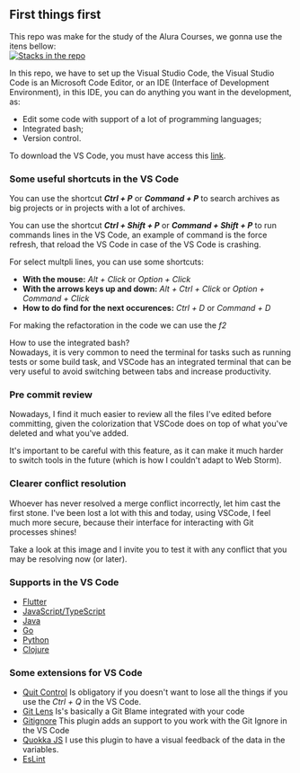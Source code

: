 ## First things first

This repo was make for the study of the Alura Courses, we gonna use the itens bellow:<br />
[![Stacks in the repo](https://skillicons.dev/icons?i=html,css,js,sass,bootstrap,ts,vscode)](https://skillicons.dev)

In this repo, we have to set up the Visual Studio Code, the Visual Studio Code is an Microsoft Code Editor, or an IDE (Interface of Development Environment), in this IDE, you can do anything you want in the development, as: <br />
- Edit some code with support of a lot of programming languages;<br />
- Integrated bash;<br />
- Version control.<br />


To download the VS Code, you must have access this <a href="https://code.visualstudio.com/download">link</a>.

### Some useful shortcuts in the VS Code

You can use the shortcut **_Ctrl + P_** or **_Command + P_** to search archives as big projects or in projects with a lot of archives.

You can use the shortcut **_Ctrl + Shift + P_** or **_Command + Shift + P_** to run commands lines in the VS Code, an example of command is the force refresh, that reload the VS Code in case of the VS Code is crashing.

For select multpli lines, you can use some shortcuts:

- **With the mouse:** _Alt + Click_ or _Option + Click_
- **With the arrows keys up and down:** _Alt + Ctrl + Click_ or _Option + Command + Click_
- **How to do find for the next occurences:** _Ctrl + D_ or _Command + D_

For making the refactoration in the code we can use the _f2_

How to use the integrated bash? <br />
Nowadays, it is very common to need the terminal for tasks such as running tests or some build task, and VSCode has an integrated terminal that can be very useful to avoid switching between tabs and increase productivity.

### Pre commit review
Nowadays, I find it much easier to review all the files I've edited before committing, given the colorization that VSCode does on top of what you've deleted and what you've added.

It's important to be careful with this feature, as it can make it much harder to switch tools in the future (which is how I couldn't adapt to Web Storm).

### Clearer conflict resolution
Whoever has never resolved a merge conflict incorrectly, let him cast the first stone. I've been lost a lot with this and today, using VSCode, I feel much more secure, because their interface for interacting with Git processes shines!

Take a look at this image and I invite you to test it with any conflict that you may be resolving now (or later).

### Supports in the VS Code
- [Flutter](https://docs.flutter.dev/tools/vs-code)
- [JavaScript/TypeScript](https://code.visualstudio.com/docs/languages/javascript)
- [Java](https://code.visualstudio.com/docs/languages/java)
- [Go](https://code.visualstudio.com/docs/languages/go)
- [Python](https://code.visualstudio.com/docs/languages/python)
- [Clojure](https://marketplace.visualstudio.com/items?itemName=betterthantomorrow.calva)

### Some extensions for VS Code
- [Quit Control](https://marketplace.visualstudio.com/items?itemName=artdiniz.quitcontrol-vscode) Is obligatory if you doesn't want to lose all the things if you use the _Ctrl + Q_ in the VS Code.
- [Git Lens](https://marketplace.visualstudio.com/items?itemName=eamodio.gitlens) Is's basically a Git Blame integrated with your code
- [Gitignore](https://marketplace.visualstudio.com/items?itemName=codezombiech.gitignore) This plugin adds an support to you work with the Git Ignore in the VS Code
- [Quokka JS](https://quokkajs.com/) I use this plugin to have a visual feedback of the data in the variables.
- [EsLint](https://marketplace.visualstudio.com/items?itemName=dbaeumer.vscode-eslint)
